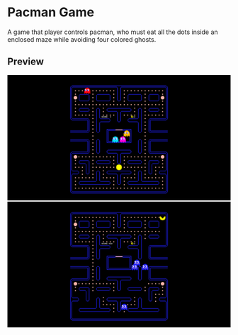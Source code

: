 # Pacman Game
A game that player controls pacman, who must eat all the dots inside an enclosed maze while avoiding four colored ghosts.

## Preview
![](documentation/image1.png)
![](documentation/image2.png)
